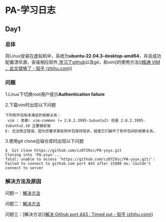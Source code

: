 # PA-学习日志

## Day1

### 总体

将Linux安装在虚拟机中，系统为**ubuntu-22.04.3-desktop-amd64**，并且成功配置清华源，安装相应软件,[学习了github](https://zhuanlan.zhihu.com/p/369486197)以及git，和vim[的使用方法]([精通 VIM ，此文就够了 - 知乎 (zhihu.com)](https://zhuanlan.zhihu.com/p/68111471))

### 问题

1.Linux下切换root用户提示**Authentication failure**

2.下载vim时出现以下问题

~~~
下列软件包有未满足的依赖关系：
 vim : 依赖: vim-common (= 2:8.2.3995-1ubuntu2) 但是 2:8.2.3995-1ubuntu2.10 正要被安装
E: 无法修正错误，因为您要求某些软件包保持现状，就是它们破坏了软件包间的依赖关系。
~~~

3.使用git clone远端仓库时出现以下问题

```
$  Git clone https://github.com/cz0729zc/PA-ysyx.git
Cloning into 'PA-ysyx'...
fatal: unable to access 'https://github.com/cz0729zc/PA-ysyx.git/': Failed to connect to github.com port 443 after 21088 ms: Couldn't connect to server
```



### 解决方法及原因

问题一：[解决方法](https://blog.csdn.net/renrenxu/article/details/82725659)

问题二：[解决方法](https://blog.csdn.net/qq_40748967/article/details/122040610)

问题三：[解决方法]([解决 Github port 443 : Timed out - 知乎 (zhihu.com)](https://zhuanlan.zhihu.com/p/636418854))

